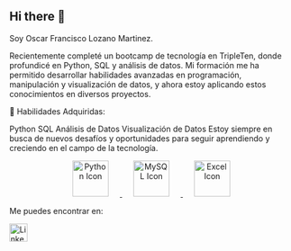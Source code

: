 ## Hi there 👋

Soy Oscar Francisco Lozano Martinez.

Recientemente completé un bootcamp de tecnología en TripleTen, donde profundicé en Python, SQL y análisis de datos. Mi formación me ha permitido desarrollar habilidades avanzadas en programación, manipulación y visualización de datos, y ahora estoy aplicando estos conocimientos en diversos proyectos.

🔧 Habilidades Adquiridas:

Python
SQL
Análisis de Datos
Visualización de Datos
Estoy siempre en busca de nuevos desafíos y oportunidades para seguir aprendiendo y creciendo en el campo de la tecnología.

<p align="center">
  <a href="https://www.python.org/" target="_blank">
    <img src="https://img.icons8.com/color/64/python.png" alt="Python Icon" width="64" height="64" style="margin: 0 20px;" />
  </a>
  <a href="https://www.mysql.com/" target="_blank">
    <img src="https://img.icons8.com/color/64/mysql.png" alt="MySQL Icon" width="64" height="64" style="margin: 0 20px;" />
  </a>
  <a href="https://www.microsoft.com/en-us/microsoft-365/excel" target="_blank">
    <img src="https://img.icons8.com/color/64/microsoft-excel-2019.png" alt="Excel Icon" width="64" height="64" style="margin: 0 20px;" />
  </a>
</p>

Me puedes encontrar en:
<p align="left">
  <a href="https://linkedin.com/in/fcolozanom" target="_blank" rel="noopener noreferrer">
    <img src="https://skillicons.dev/icons?i=linkedin" alt="LinkedIn" style="width: 32px; height: 32px;" />
  </a>
</p>
